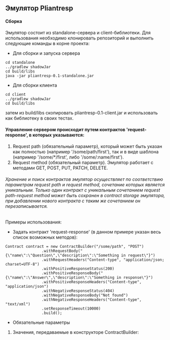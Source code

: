 ## Эмулятор Pliantresp

#### Сборка
Эмулятор состоит из standalone-сервера и client-библиотеки.
Для использования необходимо клонировать репозиторий и выполнить следующие команды в корне проекта:
* Для сборки и запуска сервера
```
cd standalone
../gradlew shadowJar
cd build/libs
java -jar pliantresp-0.1-standalone.jar
```
* Для сборки клиента
```
cd client
../gradlew shadowJar
cd build/libs
```
затем из build/libs скопировать pliantresp-0.1-client.jar и использовать как библиотеку в своих тестах.


#### Управление сервером происходит путем контрактов 'request-response', в которых указываются:
1. Request path (обязательный параметр), который может быть указан как полностью (например '/some/path/first'), так и в виде шаблона (например '/some/\*/first', либо '/some/:name/first').
2. Request method (обязательный параметр). Эмулятор работает с методами GET, POST, PUT, PATCH, DELETE.

###### Хранение и поиск контрактов эмулятор осуществляет по соответствию параметрам request path и request method, сочетание которых является уникальным. Только один контракт с уникальным сочетанием request path-request method может быть сохранен в contract storage эмулятора, при добавлении нового контракта с таким же сочетанием он перезаписывается.



Примеры использования:

* Задать контракт 'request-response' (в данном примере указан весь список возможных методов):
```
Contract contract = new ContractBuilder("/some/path", "POST")
                .withRequestBody("{\"name\":\"Question\",\"description\":\"Something in request\"}")
                .withRequestHeaders("Content-type", "application/json; charset=UTF-8")
                .withPositiveResponseStatus(200)
                .withPositiveResponseBody("{\"name\":\"Answer\",\"description\":\"Something in response\"}")
                .withPositiveResponseHeaders("Content-type", "application/json")
                .withNegativeResponseStatus(404)
                .withNegativeResponseBody("Not found")
                .withNegativeResponseHeaders("Content-type", "text/xml")
                .setResponseTimeout(10000)
                .build();
```
* Обязательные параметры
1. Значения, передаваемые в конструкторе ContractBuilder:
